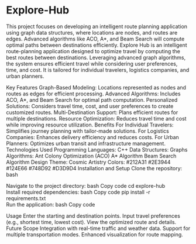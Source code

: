 # Explore-Hub
This project focuses on developing an intelligent route planning application using graph data structures, where locations are nodes, and routes are edges. Advanced algorithms like ACO, A*, and Beam Search will compute optimal paths between destinations efficiently.
Explore Hub is an intelligent route-planning application designed to optimize travel by computing the best routes between destinations. Leveraging advanced graph algorithms, the system ensures efficient travel while considering user preferences, time, and cost. It is tailored for individual travelers, logistics companies, and urban planners.

Key Features
Graph-Based Modeling: Locations represented as nodes and routes as edges for efficient processing.
Advanced Algorithms: Includes ACO, A*, and Beam Search for optimal path computation.
Personalized Solutions: Considers travel time, cost, and user preferences to create customized routes.
Multi-Destination Support: Plans efficient routes for multiple destinations.
Resource Optimization: Reduces travel time and cost while improving resource utilization.
Benefits
For Individual Travelers: Simplifies journey planning with tailor-made solutions.
For Logistics Companies: Enhances delivery efficiency and reduces costs.
For Urban Planners: Optimizes urban transit and infrastructure management.
Technologies Used
Programming Languages: C++
Data Structures: Graphs
Algorithms:
Ant Colony Optimization (ACO)
A* Algorithm
Beam Search Algorithm
Design Theme: Cosmic Artistry
Colors:
#212A31
#2E3944
#124E66
#748D92
#D3D9D4
Installation and Setup
Clone the repository:
bash

Navigate to the project directory:
bash
Copy code
cd explore-hub  
Install required dependencies:
bash
Copy code
pip install -r requirements.txt  
Run the application:
bash
Copy code
 
Usage
Enter the starting and destination points.
Input travel preferences (e.g., shortest time, lowest cost).
View the optimized route and details.
Future Scope
Integration with real-time traffic and weather data.
Support for multiple transportation modes.
Enhanced visualization for route mapping.
